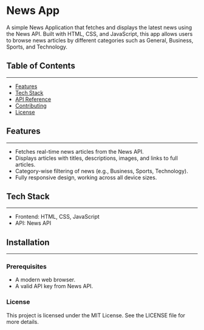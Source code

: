 # News App
A simple News Application that fetches and displays the latest news using the News API. Built with HTML, CSS, and JavaScript, this app allows users to browse news articles by different categories such as General, Business, Sports, and Technology.


## Table of Contents
-----------------
* [Features](#features)
* [Tech Stack](#tech-stack)
* [API Reference](#api-reference)
* [Contributing](#contributing)
* [License](#license)


## Features
-----------

* Fetches real-time news articles from the News API.
* Displays articles with titles, descriptions, images, and links to full articles.
* Category-wise filtering of news (e.g., Business, Sports, Technology).
* Fully responsive design, working across all device sizes.


## Tech Stack
------------

* Frontend: HTML, CSS, JavaScript
* API: News API

## Installation
------------

### Prerequisites

* A modern web browser.
* A valid API key from News API.

### License 
This project is licensed under the MIT License. See the LICENSE file for more details.



